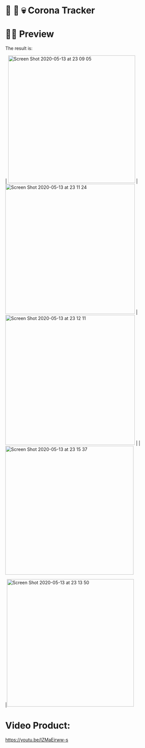 #                                 🦠 👻 💀 Corona Tracker 
# 🎉🔥 Preview 



The result is:

| <img width="399" alt="Screen Shot 2020-05-13 at 23 09 05" src="https://user-images.githubusercontent.com/49479782/81837214-c73fa680-956e-11ea-9f42-798ccc9a0e3d.png">        | <img width="407" alt="Screen Shot 2020-05-13 at 23 11 24" src="https://user-images.githubusercontent.com/49479782/81837456-1685d700-956f-11ea-8dba-4a5c5e3b1f76.png">           | <img width="407" alt="Screen Shot 2020-05-13 at 23 12 11" src="https://user-images.githubusercontent.com/49479782/81837523-2e5d5b00-956f-11ea-86a5-52f59f11fc5e.png">  |
| <img width="403" alt="Screen Shot 2020-05-13 at 23 15 37" src="https://user-images.githubusercontent.com/49479782/81840686-88601f80-9573-11ea-839e-97440bdb0451.png">

 |<img width="399" alt="Screen Shot 2020-05-13 at 23 13 50" src="https://user-images.githubusercontent.com/49479782/81840894-ceb57e80-9573-11ea-9d5b-49aea2c7b323.png">

# Video Product: 
https://youtu.be/IZMaEirww-s
